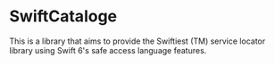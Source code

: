 # SwiftCataloge

This is a library that aims to provide the Swiftiest (TM) service locator
library using Swift 6's safe access language features.
